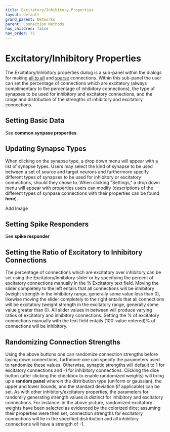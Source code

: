 ```yaml
---
title: Excitatory/Inhibitory Properties
layout: default
grand_parent: Networks
parent: Connection Methods
has_children: false
nav_order: 75
---
```


# Excitatory/Inhibitory Properties

The Excitatory/Inhibitory properties dialog is a sub-panel within the dialogs for making [all to all](allToAllConnection.html) and [sparse](sparse.html) connections. Within this sub-panel the user can set the percentage of connections which are excitatory (always complimentary to the percentage of inhibitory connections), the type of synapses to be used for inhibitory and excitatory connections, and the range and distribution of the strengths of inhibitory and excitatory connections.

## Setting Basic Data

See **common synpase properties**.

## Updating Synapse Types

When clicking on the synapse type, a drop down menu will appear with a list of synapse types. Users may select the kind of synapse to be used between a set of source and target neurons and furthermore specify different types of synapses to be used for inhibitory or excitatory connections, should they chose to. When clicking "Settings," a drop down menu will appear with properties users can modify (descriptions of the different types of synpase connections with their properties can be found **here**).

<!-- TODO --> Add Image

## Setting Spike Responders

See **spike responder**

## Setting the Ratio of Excitatory to Inhibitory Connections

The percentage of connections which are excitatory over inhibitory can be set using the Excitatory/Inhibitory slider or by specifying the percent of excitatory connections manually in the % Excitatory text field. Moving the slider completely to the left entails that all connections will be inhibitory (weight strength in the inhibitory range, generally some value less than 0), likewise moving the slider completely to the right entails that all connections will be excitatory (weight strength in the excitatory range, generally some value greater than 0). All slider values in between will produce varying ratios of excitatory and inhibitory connections. Setting the % of excitatory connections manually with the text field entails (100-value entered)% of connections will be inhibitory.

## Randomizing Connection Strengths

Using the above buttons one can randomize connection strengths before laying down connections, furthmore one can specify the parameters used to randomize these values. Otherwise, synaptic strengths will default to 1 for excitatory connections and -1 for inhibitory connections. Clicking the dice button (after clicking the checkbox to enable randomized weights) will bring up a **random panel** wherein the distribution type (uniform or gaussian), the upper and lower bounds, and the standard deviation (if applicable) can be set. As with other inhibitory/excitatory properties, the parameters for randomily generating strength values is distinct for inhibitory and excitatory connections. For instance: in the above picture, randomized excitatory weights have been selected as evidenced by the colorized dice; assuming their properties were then set, connection strengths for excitatory connections will lie in the specified distribution and all inhibitory connections will have a strength of -1.